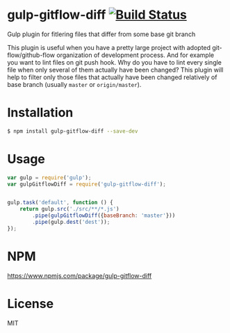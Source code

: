 # gulp-gitflow-diff [![Build Status](https://travis-ci.org/myshov/gulp-gitflow-diff.svg?branch=master)](https://travis-ci.org/myshov/gulp-gitflow-diff)
Gulp plugin for fitlering files that differ from some base git branch

This plugin is useful when you have a pretty large project with adopted git-flow/github-flow organization of development process. And for example you want to lint files on git push hook. Why do you have to lint every single file when only several of them actually have been changed? This plugin will help to filter only those files that actually have been changed relatively of base branch (usually `master` or `origin/master`).

# Installation

```sh
$ npm install gulp-gitflow-diff --save-dev
```

# Usage

```js
var gulp = require('gulp');
var gulpGitflowDiff = require('gulp-gitflow-diff');


gulp.task('default', function () {
    return gulp.src('./src/**/*.js')
        .pipe(gulpGitflowDiff({baseBranch: 'master'}))
        .pipe(gulp.dest('dest'));
});
```

# NPM

https://www.npmjs.com/package/gulp-gitflow-diff

# License

MIT
